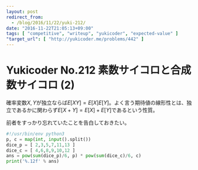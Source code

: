 ```yaml
---
layout: post
redirect_from:
  - /blog/2016/11/22/yuki-212/
date: "2016-11-22T21:05:13+09:00"
tags: [ "competitive", "writeup", "yukicoder", "expected-value" ]
"target_url": [ "http://yukicoder.me/problems/442" ]
---
```


# Yukicoder No.212 素数サイコロと合成数サイコロ (2)

確率変数$X,Y$が独立ならば$E[XY] = E[X]E[Y]$。よく言う期待値の線形性とは、独立であるかに関わらず$E[X+Y] = E[X]+E[Y]$であるという性質。

前者をすっかり忘れていたことを告白しておきたい。

``` python
#!/usr/bin/env python3
p, c = map(int, input().split())
dice_p = [ 2,3,5,7,11,13 ]
dice_c = [ 4,6,8,9,10,12 ]
ans = pow(sum(dice_p)/6, p) * pow(sum(dice_c)/6, c)
print('%.12f' % ans)
```
